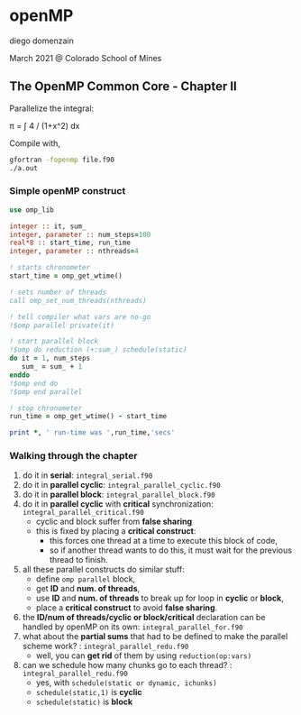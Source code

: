 # openMP
diego domenzain

March 2021 @ Colorado School of Mines

## The OpenMP Common Core - Chapter II

Parallelize the integral:

π = ∫ 4 / (1+x^2) dx

Compile with,
```bash
gfortran -fopenmp file.f90
./a.out
```

### Simple openMP construct

```fortran
use omp_lib

integer :: it, sum_
integer, parameter :: num_steps=100
real*8 :: start_time, run_time
integer, parameter :: nthreads=4

! starts chronometer 
start_time = omp_get_wtime()

! sets number of threads
call omp_set_num_threads(nthreads)

! tell compiler what vars are no-go
!$omp parallel private(it)

! start parallel block
!$omp do reduction (+:sum_) schedule(static)
do it = 1, num_steps
   sum_ = sum_ + 1
enddo
!$omp end do
!$omp end parallel

! stop chronometer
run_time = omp_get_wtime() - start_time

print *, ' run-time was ',run_time,'secs'
```

### Walking through the chapter

1. do it in **serial**: ```integral_serial.f90```
1. do it in **parallel cyclic**: ```integral_parallel_cyclic.f90```
1. do it in **parallel block**: ```integral_parallel_block.f90```
1. do it in **parallel cyclic** with **critical** synchronization: ```integral_parallel_critical.f90```
    * cyclic and block suffer from **false sharing**
    * this is fixed by placing a **critical construct**:
      * this forces one thread at a time to execute this block of code,
      * so if another thread wants to do this, it must wait for the previous thread to finish.
1. all these parallel constructs do similar stuff:
    * define ```omp parallel``` block,
    * get **ID** and **num. of threads**,
    * use **ID** and **num. of threads** to break up for loop in **cyclic** or **block**,
    * place a **critical construct** to avoid **false sharing**.
1. the **ID/num of threads/cyclic or block/critical** declaration can be handled by openMP on its own: ```integral_parallel_for.f90```
1. what about the **partial sums** that had to be defined to make the parallel scheme work? : ```integral_parallel_redu.f90```
    * well, you can **get rid** of them by using ```reduction(op:vars)```
1. can we schedule how many chunks go to each thread? : ```integral_parallel_redu.f90```
    * yes, with ```schedule(static or dynamic, ichunks)```
    * ```schedule(static,1)``` is **cyclic**
    * ```schedule(static)```   is **block**